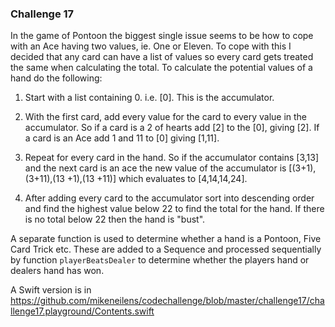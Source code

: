 ### Challenge 17

In the game of Pontoon the biggest single issue seems to be how to cope with an Ace having two values, ie. One or Eleven. To cope with this I decided that any card can have a list of values so every card gets treated the same when calculating the total. To calculate the potential values of a hand do the following:
1. Start with a list containing 0. i.e. [0]. This is the accumulator.

2. With the first card, add every value for the card to every value in the accumulator. 
So if a card is a 2 of hearts add [2] to the [0], giving [2]. If a card is an Ace add 1 and 11 to [0] giving [1,11].

3. Repeat for every card in the hand. So if the accumulator contains [3,13] and the next card is an ace the new value of the accumulator is [(3+1),(3+11),(13 +1),(13 +11)] which evaluates to [4,14,14,24].

4. After adding every card to the accumulator sort into descending order and find the highest value below 22 to find the total for the hand. If there is no total below 22 then the hand is "bust".

A separate function is used to determine whether a hand is a Pontoon, Five Card Trick etc. These are added to a Sequence and processed sequentially by function `playerBeatsDealer` to determine whether the players hand or dealers hand has won.

A Swift version is in https://github.com/mikeneilens/codechallenge/blob/master/challenge17/challenge17.playground/Contents.swift
